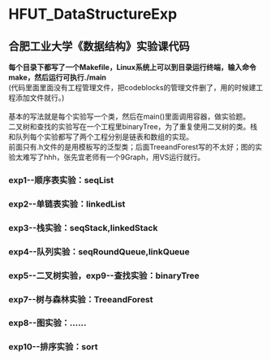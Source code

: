 # HFUT_DataStructureExp
## 合肥工业大学《数据结构》实验课代码
**每个目录下都写了一个Makefile，Linux系统上可以到目录运行终端，输入命令make，然后运行可执行./main**<br/>
(代码里面里面没有工程管理文件，把codeblocks的管理文件删了，用的时候建工程添加文件就行。)<br/><br/>
基本的写法就是每个实验写一个类，然后在main()里面调用容器，做实验题。<br/>
二叉树和查找的实验写在一个工程里binaryTree，为了重复使用二叉树的类。栈和队列每个实验都写了两个工程分别是链表和数组的实现。<br/>
前面只有.h文件的是用模板写的泛型类；后面TreeandForest写的不太好；图的实验太难写了hhh，张先宜老师有一个9Graph，用VS运行就行。<br/>

### exp1--顺序表实验：seqList
### exp2--单链表实验：linkedList
### exp3--栈实验：seqStack,linkedStack
### exp4--队列实验：seqRoundQueue,linkQueue
### exp5--二叉树实验，exp9--查找实验：binaryTree
### exp7--树与森林实验：TreeandForest
### exp8--图实验：......
### exp10--排序实验：sort
